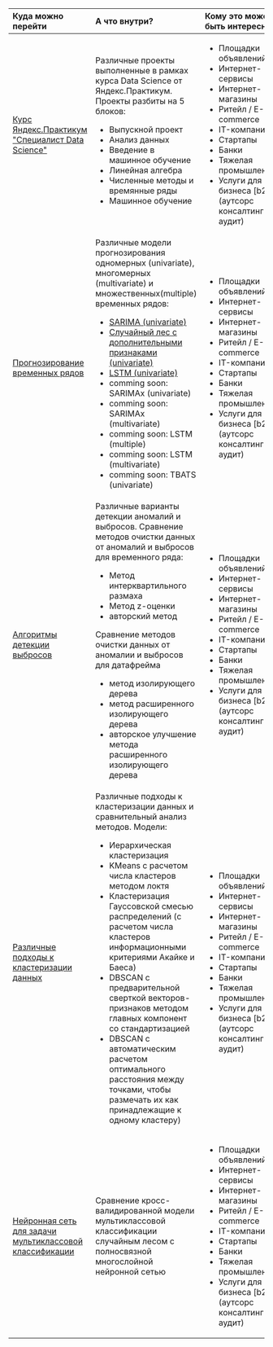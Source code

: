|Куда можно перейти|А что внутри?| Кому это может быть интересно?
|:-------|:-------|:----------------------|
| [Курс Яндекс.Практикум "Специалист Data Science"](https://github.com/goshabaturin/Data_Science/tree/master/Yandex.Praktikum)|Различные проекты выполненные в рамках курса Data Science от Яндекс.Практикум. Проекты разбиты на 5 блоков:<ul><li>Выпускной проект</li><li> Анализ данных</li><li>Введение в машинное обучение</li> <li>Линейная алгебра</li><li> Численные методы и времянные ряды</li><li> Машинное обучение</li></ul>| <ul><li>Площадки объявлений</li><li>Интернет-сервисы</li><li>Интернет-магазины</li><li>Ритейл / E-commerce</li><li>IT-компания</li><li>Стартапы</li><li>Банки</li><li>Тяжелая промышленность</li><li>Услуги для бизнеса [b2b] (аутсорс консалтинг аудит)</li></ul>|
[Прогнозирование временных рядов](https://github.com/goshabaturin/Data_Science/tree/master/different%20types%20of%20clustering)| Различные модели прогнозирования одномерных (univariate), многомерных (multivariate) и множественных(multiple)  временных рядов: <ul><li>[SARIMA (univariate)](https://github.com/goshabaturin/Data_Science/blob/master/time%20series%20forcasting/SARIMA%20total%20sales%20per%20day.ipynb)</li><li>[Случайный лес с дополнительными признаками (univariate)](https://github.com/goshabaturin/Data_Science/blob/master/time%20series%20forcasting/Stochastic_gradient_boosting_with_random_grid_search_and_cross_validation.ipynb)</li><li>[LSTM (univariate)](https://github.com/goshabaturin/Data_Science/blob/master/time%20series%20forcasting/LSTM%20for%20univariate%20time%20series.ipynb)</li><li>comming soon: SARIMAх (univariate)</li><li>comming soon: SARIMAх (multivariate)</li><li>comming soon: LSTM (multiple)</li><li>comming soon: LSTM (multivariate)</li><li>comming soon: TBATS (univariate)</li></ul>|<ul><li>Площадки объявлений</li><li>Интернет-сервисы</li><li>Интернет-магазины</li><li>Ритейл / E-commerce</li><li>IT-компания</li><li>Стартапы</li><li>Банки</li><li>Тяжелая промышленность</li><li>Услуги для бизнеса [b2b] (аутсорс консалтинг аудит)</li></ul>|
[Алгоритмы детекции выбросов](https://github.com/goshabaturin/Data_Science/tree/master/outliers%20detection)|Различные варианты детекции аномалий и выбросов. Сравнение методов очистки данных от аномалий и выбросов для временного ряда:<ul><li>Метод интерквартильного размаха</li><li> Метод z-оценки</li><li>авторский метод</li></ul> Сравнение методов очистки данных от аномалии и выбросов для датафрейма <ul><li>метод изолирующего дерева</li><li>метод расширенного изолирующего дерева</li><li>авторское улучшение метода расширенного изолирующего дерева</li></ul>| <ul><li>Площадки объявлений</li><li>Интернет-сервисы</li><li>Интернет-магазины</li><li>Ритейл / E-commerce</li><li>IT-компания</li><li>Стартапы</li><li>Банки</li><li>Тяжелая промышленность</li><li>Услуги для бизнеса [b2b] (аутсорс консалтинг аудит)</li></ul>|
[Различные подходы к кластеризации данных](https://github.com/goshabaturin/Data_Science/tree/master/different%20types%20of%20clustering)|Различные подходы к кластеризации данных и сравнительный анализ методов. Модели:<ul><li> Иерархическая кластеризация</li><li>KMeans с расчетом числа кластеров методом локтя</li><li>Кластеризация Гауссовской смесью распределений (с расчетом числа кластеров информационными критериями Акайке и Баеса)</li><li>DBSCAN с предварительной сверткой векторов-признаков методом главных компонент со стандартизацией</li><li>DBSCAN с автоматическим расчетом оптимального расстояния между точками, чтобы размечать их как принадлежащие к одному кластеру)</li></ul> | <ul><li>Площадки объявлений</li><li>Интернет-сервисы</li><li>Интернет-магазины</li><li>Ритейл / E-commerce</li><li>IT-компания</li><li>Стартапы</li><li>Банки</li><li>Тяжелая промышленность</li><li>Услуги для бизнеса [b2b] (аутсорс консалтинг аудит)</li></ul>|
[Нейронная сеть для задачи мультиклассовой классификации](https://github.com/goshabaturin/Data_Science/tree/master/different%20types%20of%20clustering)| Сравнение кросс-валидированной модели мультиклассовой классификации случайным лесом c полносвязной многослойной нейронной сетью| <ul><li>Площадки объявлений</li><li>Интернет-сервисы</li><li>Интернет-магазины</li><li>Ритейл / E-commerce</li><li>IT-компания</li><li>Стартапы</li><li>Банки</li><li>Тяжелая промышленность</li><li>Услуги для бизнеса [b2b] (аутсорс консалтинг аудит)</li></ul>|




